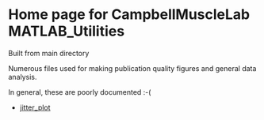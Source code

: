 # Home page for CampbellMuscleLab MATLAB_Utilities

Built from main directory

Numerous files used for making publication quality figures and general data analysis.

In general, these are poorly documented :-(

+ [jitter_plot](jitter_plot/jitter_plot.html)

